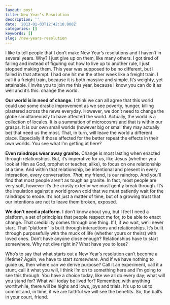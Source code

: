 ```yaml
---
layout: post
title: New Year’s Resolution
description: ''
date: '2013-01-03T12:42:18.000Z'
categories: []
keywords: []
slug: /new-years-resolution
---
```


I like to tell people that I don’t make New Year’s resolutions and I haven’t in several years. Why? I just give up on them, like many others. I got tired of failing and instead of figuring out how to live up to another rule, I just stopped making them. This year was supposed to be no different, but I failed in that attempt. I had one hit me the other week like a freight train. I call it a freight train, because it is both massive and simple. It’s weighty, yet attainable. I invite you to join me this year, because I know you can do it as well and it’s this: change the world.

**Our world is in need of change.** I think we can all agree that this world could use some drastic improvement as we see poverty, hunger, killing plastered across the news everyday. However, we don’t need to change the globe simultaneously to have affected the world. Actually, the world is a collection of locales. It is a summation of microcosms and that is within our grasps. It is our own small worlds (however big or small they may actually be) that need us the most. That, in turn, will leave the world a different place. Especially if those affected for the better repeat the effects in their own worlds. You see what I’m getting at here?

**Even raindrops wear away granite.** Change is most lasting when enacted through relationships. But, it’s imperative for us, like Jesus (whether you look at Him as God, prophet or teacher, alike), to focus on one relationship at a time. And within that relationship, be intentional and present in every interaction, every conversation. _That_, my friend, is our raindrop. And you’ll find that most people aren’t as tough as granite. In fact, most people are very soft, however it’s the crusty exterior we must gently break through. It’s the insulation against a world grown cold that we must patiently wait for the raindrops to erode. It’s not just a matter of time, but of a growing trust that our intentions are not to leave them broken, exposed.

**We don’t need a platform.** I don’t know about you, but I feel I need a platform, a set of principles that people respect me for, to be able to enact change. That credibility comes through one thing. If I, if _we_ wait, we’ll never start. That “platform” is built through interactions and relationships. It’s built through purposefully with the muck of life (whether yours or theirs) with loved ones. Don’t have anyone close enough? Relationships have to start somewhere. Why not dive right in? What have you to lose?

Who’s to say that what starts out a New Year’s resolution can’t become a lifetime? Again, we have to start _somewhere_. And if we have nothing to guide us, then where can we derive purpose? Call it an experiment, call it a stunt, call it what you will, I think I’m on to something here and I’m going to see this through. You have a choice today, like we all do every day; what will you stand for? What will today be lived for? Remember, with anything worthwhile, there will be highs and lows, joys and trials. It’s up to us to commit and, in time, if we are faithful we will see the benefits. So, the ball’s in your court, friend.